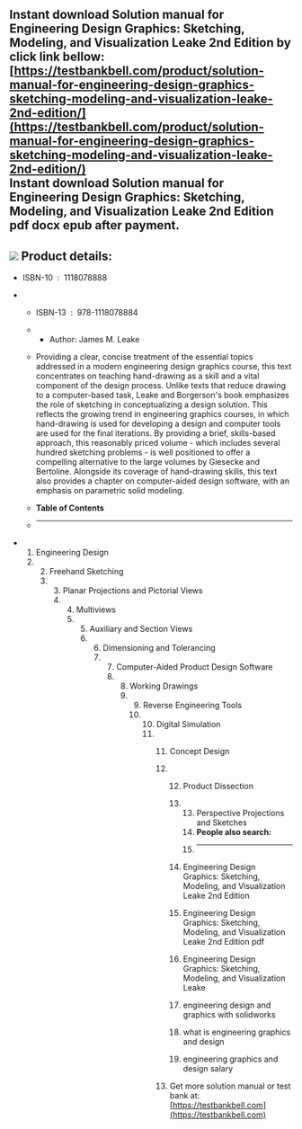 Instant download **Solution manual for Engineering Design Graphics: Sketching, Modeling, and Visualization Leake 2nd Edition** by click link bellow:  
[https://testbankbell.com/product/solution-manual-for-engineering-design-graphics-sketching-modeling-and-visualization-leake-2nd-edition/](https://testbankbell.com/product/solution-manual-for-engineering-design-graphics-sketching-modeling-and-visualization-leake-2nd-edition/)  
**Instant download Solution manual for Engineering Design Graphics: Sketching, Modeling, and Visualization Leake 2nd Edition pdf docx epub after payment.**
-----------------------------------------------------------------------------------------------------------------------------------------------------------


![](https://testbankbell.com/wp-content/uploads/2023/05/51R44jTz2BL._SY300___11008.1400197448.1280.1280.jpg)
**Product details:**
--------------------


* ISBN-10 ‏ : ‎ 1118078888
* * ISBN-13 ‏ : ‎ 978-1118078884
  * * Author: James M. Leake
   
  * Providing a clear, concise treatment of the essential topics addressed in a modern engineering design graphics course, this text concentrates on teaching hand-drawing as a skill and a vital component of the design process. Unlike texts that reduce drawing to a computer-based task, Leake and Borgerson's book emphasizes the role of sketching in conceptualizing a design solution. This reflects the growing trend in engineering graphics courses, in which hand-drawing is used for developing a design and computer tools are used for the final iterations. By providing a brief, skills-based approach, this reasonably priced volume - which includes several hundred sketching problems - is well positioned to offer a compelling alternative to the large volumes by Giesecke and Bertoline. Alongside its coverage of hand-drawing skills, this text also provides a chapter on computer-aided design software, with an emphasis on parametric solid modeling.
  * **Table of Contents**
  * ---------------------
 
* 1. Engineering Design
  2. 2. Freehand Sketching
     3. 3. Planar Projections and Pictorial Views
        4. 4. Multiviews
           5. 5. Auxiliary and Section Views
              6. 6. Dimensioning and Tolerancing
                 7. 7. Computer-Aided Product Design Software
                    8. 8. Working Drawings
                       9. 9. Reverse Engineering Tools
                          10. 10. Digital Simulation
                              11. 11. Concept Design
                                  12. 12. Product Dissection
                                      13. 13. Perspective Projections and Sketches
                                          14. **People also search:**
                                          15. -----------------------
                                         
                                      14. Engineering Design Graphics: Sketching, Modeling, and Visualization Leake 2nd Edition
                                     
                                      15. Engineering Design Graphics: Sketching, Modeling, and Visualization Leake 2nd Edition pdf
                                     
                                      16. Engineering Design Graphics: Sketching, Modeling, and Visualization Leake
                                     
                                      17. engineering design and graphics with solidworks
                                     
                                      18. what is engineering graphics and design
                                     
                                      19. engineering graphics and design salary
                                     
                                  13.  Get more solution manual or test bank at: [https://testbankbell.com](https://testbankbell.com)
